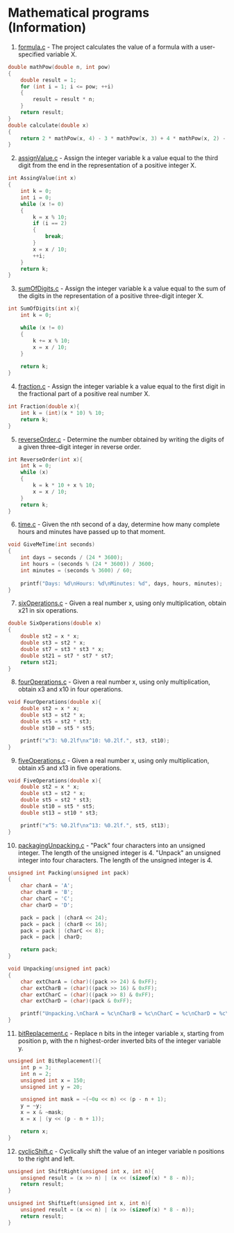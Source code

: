 <h1>Mathematical programs (Information)</h1>

1. [formula.c](https://github.com/Saracomethstein/C-Practice-Labs/blob/develop/MathTasks/formula.c) - The project calculates the value of a formula with a user-specified variable X.
```c
double mathPow(double n, int pow)
{
    double result = 1;
    for (int i = 1; i <= pow; ++i)
    {
        result = result * n;
    }
    return result;
}
double calculate(double x)
{
    return 2 * mathPow(x, 4) - 3 * mathPow(x, 3) + 4 * mathPow(x, 2) - 5 * x + 6;
}
```
2. [assignValue.c](https://github.com/Saracomethstein/C-Practice-Labs/blob/develop/MathTasks/assignValue.c) -  Assign the integer variable k a value equal to the third digit from the end in the representation of a positive integer X.
```c
int AssingValue(int x)
{
    int k = 0;
    int i = 0;
    while (x != 0)
    {
        k = x % 10;
        if (i == 2)
        {
            break;
        }
        x = x / 10;
        ++i;
    }
    return k;
}
```
3. [sumOfDigits.c](https://github.com/Saracomethstein/C-Practice-Labs/blob/develop/MathTasks/sumOfDigits.c) - Assign the integer variable k a value equal to the sum of the digits in the representation of a positive three-digit integer X.
```c
int SumOfDigits(int x){
    int k = 0;

    while (x != 0)
    {
        k += x % 10;
        x = x / 10;
    }
    
    return k;
}
```
4. [fraction.c](https://github.com/Saracomethstein/C-Practice-Labs/blob/develop/MathTasks/fraction.c) - Assign the integer variable k a value equal to the first digit in the fractional part of a positive real number X.
```c
int Fraction(double x){
    int k = (int)(x * 10) % 10;
    return k;
}
```
5. [reverseOrder.c](https://github.com/Saracomethstein/C-Practice-Labs/blob/develop/MathTasks/reverseOrder.c) - Determine the number obtained by writing the digits of a given three-digit integer in reverse order.
```c
int ReverseOrder(int x){
    int k = 0;
    while (x)
    {
        k = k * 10 + x % 10;
        x = x / 10;
    }
    return k;
}
```
6. [time.c](https://github.com/Saracomethstein/C-Practice-Labs/blob/develop/MathTasks/time.c) - Given the nth second of a day, determine how many complete hours and minutes have passed up to that moment.
```c
void GiveMeTime(int seconds)
{
    int days = seconds / (24 * 3600);
    int hours = (seconds % (24 * 3600)) / 3600;
    int minutes = (seconds % 3600) / 60;
  
    printf("Days: %d\nHours: %d\nMinutes: %d", days, hours, minutes);
}
```
7. [sixOperations.c](https://github.com/Saracomethstein/C-Practice-Labs/blob/develop/MathTasks/sixOperations.c) - Given a real number x, using only multiplication, obtain x21 in six operations.
```c
double SixOperations(double x)
{
	double st2 = x * x;
	double st3 = st2 * x;
	double st7 = st3 * st3 * x;
	double st21 = st7 * st7 * st7;
	return st21;
}
```
8. [fourOperations.c](https://github.com/Saracomethstein/C-Practice-Labs/blob/develop/MathTasks/fourOperations.c) - Given a real number x, using only multiplication, obtain x3 and x10 in four operations.
```c
void FourOperations(double x){
    double st2 = x * x;
    double st3 = st2 * x;
    double st5 = st2 * st3;
    double st10 = st5 * st5;

    printf("x^3: %0.2lf\nx^10: %0.2lf.", st3, st10);
}
```
9. [fiveOperations.c](https://github.com/Saracomethstein/C-Practice-Labs/blob/develop/MathTasks/fiveOperations.c) - Given a real number x, using only multiplication, obtain x5 and x13 in five operations.
```c
void FiveOperations(double x){
    double st2 = x * x;
    double st3 = st2 * x;
    double st5 = st2 * st3;
    double st10 = st5 * st5;
    double st13 = st10 * st3;

    printf("x^5: %0.2lf\nx^13: %0.2lf.", st5, st13);
}
```
10. [packagingUnpacking.c](https://github.com/Saracomethstein/C-Practice-Labs/blob/develop/MathTasks/packagingUnpacking.c) -  "Pack" four characters into an unsigned integer. The length of the unsigned integer is 4. "Unpack" an unsigned integer into four characters. The length of the unsigned integer is 4.
```c
unsigned int Packing(unsigned int pack)
{
    char charA = 'A';
    char charB = 'B';
    char charC = 'C';
    char charD = 'D';

    pack = pack | (charA << 24);
    pack = pack | (charB << 16);
    pack = pack | (charC << 8);
    pack = pack | charD;

    return pack;
}

void Unpacking(unsigned int pack)
{
    char extCharA = (char)((pack >> 24) & 0xFF);
    char extCharB = (char)((pack >> 16) & 0xFF);
    char extCharC = (char)((pack >> 8) & 0xFF);
    char extCharD = (char)(pack & 0xFF);

    printf("Unpacking.\nCharA = %c\nCharB = %c\nCharC = %c\nCharD = %c\n\n", extCharA, extCharB, extCharC, extCharD);
}
```
11) [bitReplacement.c](https://github.com/Saracomethstein/C-Practice-Labs/blob/develop/MathTasks/bitReplacement.c) - Replace n bits in the integer variable x, starting from position p, with the n highest-order inverted bits of the integer variable y.
```c
unsigned int BitReplacement(){
    int p = 3;
    int n = 2;
    unsigned int x = 150;
    unsigned int y = 20;

    unsigned int mask = ~(~0u << n) << (p - n + 1);
    y = ~y;
    x = x & ~mask;
    x = x | (y << (p - n + 1));

    return x;
}
```
12) [cyclicShift.c](https://github.com/Saracomethstein/C-Practice-Labs/blob/develop/MathTasks/cyclicShift.c) - Cyclically shift the value of an integer variable n positions to the right and left.
```c
unsigned int ShiftRight(unsigned int x, int n){
    unsigned result = (x >> n) | (x << (sizeof(x) * 8 - n));
    return result;
}

unsigned int ShiftLeft(unsigned int x, int n){
    unsigned result = (x << n) | (x >> (sizeof(x) * 8 - n));
    return result;
}
```